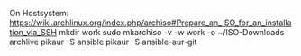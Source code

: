 On Hostsystem:
  https://wiki.archlinux.org/index.php/archiso#Prepare_an_ISO_for_an_installation_via_SSH
  mkdir work
  sudo mkarchiso -v -w work -o ~/ISO-Downloads archlive
  pikaur -S ansible
  pikaur -S ansible-aur-git
